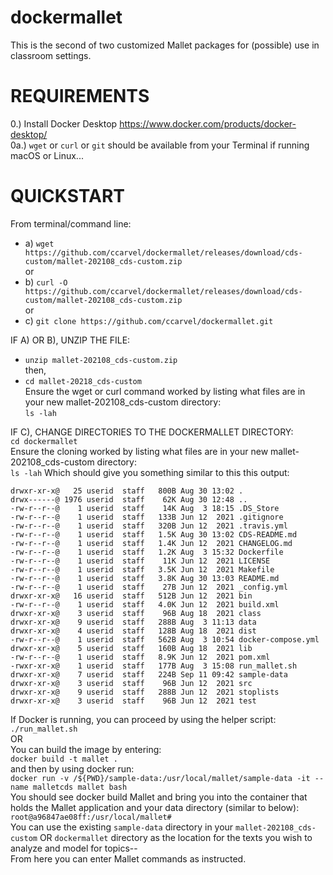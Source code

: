 # dockermallet
This is the second of two customized Mallet packages for (possible) use in classroom settings. <br>
# REQUIREMENTS<BR>
0.) Install Docker Desktop https://www.docker.com/products/docker-desktop/   
0a.) ```wget``` or ```curl``` or ```git``` should be available from your Terminal if running macOS or Linux...   
# QUICKSTART<BR>
From terminal/command line:<br>
- a)  ```wget https://github.com/ccarvel/dockermallet/releases/download/cds-custom/mallet-202108_cds-custom.zip```  
or  
- b) ```curl -O https://github.com/ccarvel/dockermallet/releases/download/cds-custom/mallet-202108_cds-custom.zip```  
or  
- c) ```git clone https://github.com/ccarvel/dockermallet.git```

IF A) OR B), UNZIP THE FILE:  
- ```unzip mallet-202108_cds-custom.zip```  
then,   
- ```cd mallet-20218_cds-custom```  
Ensure the wget or curl command worked by listing what files are in your new mallet-202108_cds-custom directory:  
```ls -lah```  

IF C), CHANGE DIRECTORIES TO THE DOCKERMALLET DIRECTORY:  
```cd dockermallet```    
Ensure the cloning worked by listing what files are in your new mallet-202108_cds-custom directory:  
```ls -lah```
Which should give you something similar to this this output:  
```total 176
drwxr-xr-x@   25 userid  staff   800B Aug 30 13:02 .
drwx------@ 1976 userid  staff    62K Aug 30 12:48 ..
-rw-r--r--@    1 userid  staff    14K Aug  3 18:15 .DS_Store
-rw-r--r--@    1 userid  staff   133B Jun 12  2021 .gitignore
-rw-r--r--@    1 userid  staff   320B Jun 12  2021 .travis.yml
-rw-r--r--@    1 userid  staff   1.5K Aug 30 13:02 CDS-README.md
-rw-r--r--@    1 userid  staff   1.4K Jun 12  2021 CHANGELOG.md
-rw-r--r--@    1 userid  staff   1.2K Aug  3 15:32 Dockerfile
-rw-r--r--@    1 userid  staff    11K Jun 12  2021 LICENSE
-rw-r--r--@    1 userid  staff   3.5K Jun 12  2021 Makefile
-rw-r--r--@    1 userid  staff   3.8K Aug 30 13:03 README.md
-rw-r--r--@    1 userid  staff    27B Jun 12  2021 _config.yml
drwxr-xr-x@   16 userid  staff   512B Jun 12  2021 bin
-rw-r--r--@    1 userid  staff   4.0K Jun 12  2021 build.xml
drwxr-xr-x@    3 userid  staff    96B Aug 18  2021 class
drwxr-xr-x@    9 userid  staff   288B Aug  3 11:13 data
drwxr-xr-x@    4 userid  staff   128B Aug 18  2021 dist
-rw-r--r--@    1 userid  staff   562B Aug  3 10:54 docker-compose.yml
drwxr-xr-x@    5 userid  staff   160B Aug 18  2021 lib
-rw-r--r--@    1 userid  staff   8.9K Jun 12  2021 pom.xml
-rwxr-xr-x@    1 userid  staff   177B Aug  3 15:08 run_mallet.sh
drwxr-xr-x@    7 userid  staff   224B Sep 11 09:42 sample-data
drwxr-xr-x@    3 userid  staff    96B Jun 12  2021 src
drwxr-xr-x@    9 userid  staff   288B Jun 12  2021 stoplists
drwxr-xr-x@    3 userid  staff    96B Jun 12  2021 test
```   
   
If Docker is running, you can proceed by using the helper script:     
```./run_mallet.sh```   
OR   
You can build the image by entering:  
```docker build -t mallet .```  
and then by using docker run:  
```docker run -v /${PWD}/sample-data:/usr/local/mallet/sample-data -it --name malletcds mallet bash```     
You should see docker build Mallet and bring you into the container that holds the Mallet application and your data directory (similar to below):  
```root@a96847ae08ff:/usr/local/mallet#```   
You can use the existing ```sample-data``` directory in your ```mallet-202108_cds-custom``` OR ```dockermallet``` directory as the location for the texts you wish to analyze and model for topics--   
From here you can enter Mallet commands as instructed.  

